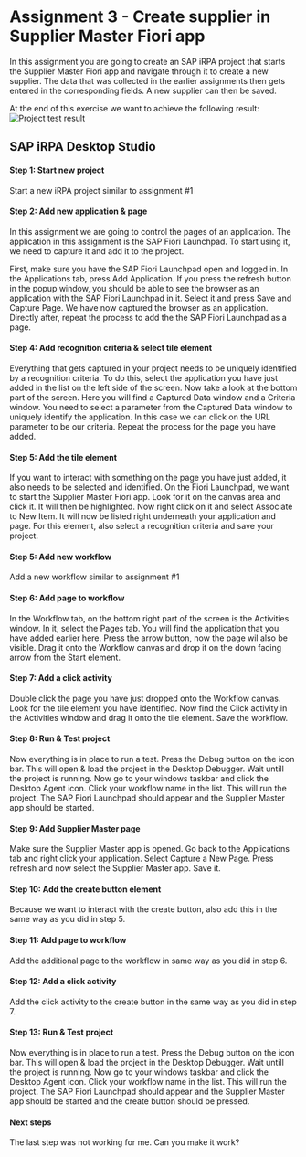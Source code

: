 # Assignment 3 - Create supplier in Supplier Master Fiori app
In this assignment you are going to create an SAP iRPA project that starts the Supplier Master Fiori app and navigate through it to create a new supplier. The data that was collected in the earlier assignments then gets entered in the corresponding fields. A new supplier can then be saved.

At the end of this exercise we want to achieve the following result:
![Project test result]()

## SAP iRPA Desktop Studio

#### Step 1: Start new project
Start a new iRPA project similar to assignment #1

#### Step 2: Add new application & page
In this assignment we are going to control the pages of an application. The application in this assignment is the SAP Fiori Launchpad. To start using it, we need to capture it and add it to the project. 

First, make sure you have the SAP Fiori Launchpad open and logged in. In the Applications tab, press Add Application. If you press the refresh button in the popup window, you should be able to see the browser as an application with the SAP Fiori Launchpad in it. Select it and press Save and Capture Page. We have now captured the browser as an application. Directly after, repeat the process to add the the SAP Fiori Launchpad as a page.

#### Step 4: Add recognition criteria & select tile element
Everything that gets captured in your project needs to be uniquely identified by a recognition criteria. To do this, select the application you have just added in the list on the left side of the screen. Now take a look at the bottom part of the screen. Here you will find a Captured Data window and a Criteria window. You need to select a parameter from the Captured Data window to uniquely identify the application. In this case we can click on the URL parameter to be our criteria. Repeat the process for the page you have added.

#### Step 5: Add the tile element
If you want to interact with something on the page you have just added, it also needs to be selected and identified. On the Fiori Launchpad, we want to start the Supplier Master Fiori app. Look for it on the canvas area and click it. It will then be highlighted. Now right click on it and select Associate to New Item. It will now be listed right underneath your application and page. For this element, also select a recognition criteria and save your project.

#### Step 5: Add new workflow
Add a new workflow similar to assignment #1

#### Step 6: Add page to workflow
In the Workflow tab, on the bottom right part of the screen is the Activities window. In it, select the Pages tab. You will find the application that you have added earlier here. Press the arrow button, now the page wil also be visible. Drag it onto the Workflow canvas and drop it on the down facing arrow from the Start element.

#### Step 7: Add a click activity
Double click the page you have just dropped onto the Workflow canvas. Look for the tile element you have identified. Now find the Click activity in the Activities window and drag it onto the tile element. Save the workflow.

#### Step 8: Run & Test project
Now everything is in place to run a test. Press the Debug button on the icon bar. This will open & load the project in the Desktop Debugger. Wait untill the project is running. Now go to your windows taskbar and click the Desktop Agent icon. Click your workflow name in the list. This will run the project. The SAP Fiori Launchpad should appear and the Supplier Master app should be started.

#### Step 9: Add Supplier Master page
Make sure the Supplier Master app is opened. Go back to the Applications tab and right click your application. Select Capture a New Page. Press refresh and now select the Supplier Master app. Save it.

#### Step 10: Add the create button element
Because we want to interact with the create button, also add this in the same way as you did in step 5.

#### Step 11: Add page to workflow
Add the additional page to the workflow in same way as you did in step 6.

#### Step 12: Add a click activity
Add the click activity to the create button in the same way as you did in step 7.

#### Step 13: Run & Test project
Now everything is in place to run a test. Press the Debug button on the icon bar. This will open & load the project in the Desktop Debugger. Wait untill the project is running. Now go to your windows taskbar and click the Desktop Agent icon. Click your workflow name in the list. This will run the project. The SAP Fiori Launchpad should appear and the Supplier Master app should be started and the create button should be pressed.

#### Next steps
The last step was not working for me. Can you make it work?

